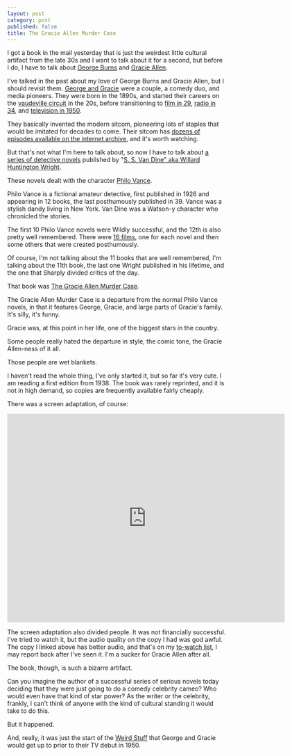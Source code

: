 ```yaml
---
layout: post
category: post
published: false
title: The Gracie Allen Murder Case
---
```

I got a book in the mail yesterday that is just the weirdest little cultural artifact from the late 30s and I want to talk about it for a second, but before I do, I have to talk about [George Burns](https://en.wikipedia.org/wiki/George_Burns) and [Gracie Allen](https://en.wikipedia.org/wiki/Gracie_Allen). 

I've talked in the past about my love of George Burns and Gracie Allen, but I should revisit them. [George and Gracie](https://en.wikipedia.org/wiki/Burns_and_Allen) were a couple, a comedy duo, and media pioneers. They were born in the 1890s, and started their careers on the [vaudeville circuit](https://en.wikipedia.org/wiki/Vaudeville) in the 20s, before transitioning to [film in 29](https://en.wikipedia.org/wiki/Lambchops_(film)), [radio in 34](https://archive.org/details/burns-allen), and [television in 1950](https://en.wikipedia.org/wiki/The_George_Burns_and_Gracie_Allen_Show). 

They basically invented the modern sitcom, pioneering lots of staples that would be imitated for decades to come. Their sitcom has [dozens of episodes available on the internet archive](https://archive.org/details/burns-and-allen), and it's worth watching.

But that's not what I'm here to talk about, so now I have to talk about [a series of detective novels](https://en.wikipedia.org/wiki/The_Benson_Murder_Case) published by "[S. S. Van Dine" aka Willard Huntington Wright](https://en.wikipedia.org/wiki/S._S._Van_Dine).

These novels dealt with the character [Philo Vance](https://en.wikipedia.org/wiki/Philo_Vance). 

Philo Vance is a fictional amateur detective, first published in 1926 and appearing in 12 books, the last posthumously published in 39. Vance was a stylish dandy living in New York. Van Dine was a Watson-y character who chronicled the stories. 

The first 10 Philo Vance novels were Wildly successful, and the 12th is also pretty well remembered. There were [16 films](https://en.wikipedia.org/wiki/The_Canary_Murder_Case_(film)), one for each novel and then some others that were created posthumously. 

Of course, I'm not talking about the 11 books that are well remembered, I'm talking about the 11th book, the last one Wright published in his lifetime, and the one that Sharply divided critics of the day. 

That book was [The Gracie Allen Murder Case](https://en.wikipedia.org/wiki/The_Gracie_Allen_Murder_Case).

The Gracie Allen Murder Case is a departure from the normal Philo Vance novels, in that it features George, Gracie, and large parts of Gracie's family. It's silly, it's funny. 

Gracie was, at this point in her life, one of the biggest stars in the country. 

Some people really hated the departure in style, the comic tone, the Gracie Allen-ness of it all. 

Those people are wet blankets.

I haven't read the whole thing, I've only started it, but so far it's very cute. I am reading a first edition from 1938. The book was rarely reprinted, and it is not in high demand, so copies are frequently available fairly cheaply. 

There was a screen adaptation, of course: 

<iframe src="https://archive.org/embed/gracie-allen-murder-case-1939" width="640" height="480" frameborder="0" webkitallowfullscreen="true" mozallowfullscreen="true" allowfullscreen></iframe>

The screen adaptation also divided people. It was not financially successful. I've tried to watch it, but the audio quality on the copy I had was god awful. The copy I linked above has better audio, and that's on my [to-watch list](https://letterboxd.com/ajroach42/watchlist/), I may report back after I've seen it. I'm a sucker for Gracie Allen after all. 

The book, though, is such a bizarre artifact. 

Can you imagine the author of a successful series of serious novels today deciding that they were just going to do a comedy celebrity cameo? Who would even have that kind of star power? As the writer or the celebrity, frankly, I can't think of anyone with the kind of cultural standing it would take to do this. 

But it happened.

And, really, it was just the start of the [Weird Stuff](https://www.mentalfloss.com/article/604596/gracie-allen-and-the-surprise-party) that George and Gracie would get up to prior to their TV debut in 1950. 